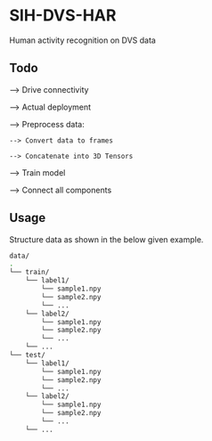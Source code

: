 # SIH-DVS-HAR

Human activity recognition on DVS data

## Todo

--> Drive connectivity

--> Actual deployment

--> Preprocess data:

	--> Convert data to frames

	--> Concatenate into 3D Tensors

--> Train model

--> Connect all components

## Usage

Structure data as shown in the below given example.

```bash
data/
.
└── train/
	└── label1/
		└── sample1.npy
		└── sample2.npy
		└── ...
	└── label2/
		└── sample1.npy
		└── sample2.npy
		└── ...
	└── ...
└── test/
	└── label1/
		└── sample1.npy
		└── sample2.npy
		└── ...
	└── label2/
		└── sample1.npy
		└── sample2.npy
		└── ...		
	└── ...
```